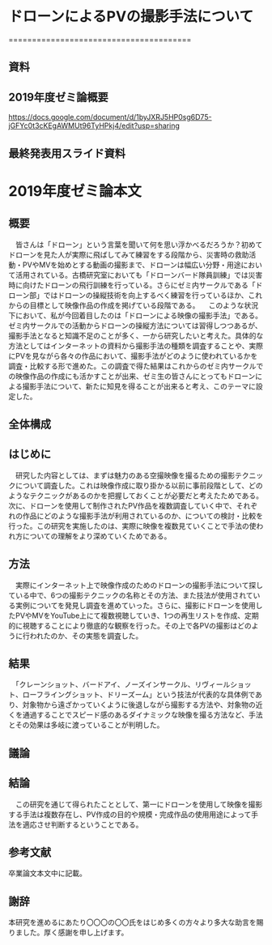 # ドローンによるPVの撮影手法について  
=======================================  

## 資料  

## 2019年度ゼミ論概要   

https://docs.google.com/document/d/1byJXRJ5HP0sg6D75-jGFYc0t3cKEgAWMUt96TyHPkj4/edit?usp=sharing   

## 最終発表用スライド資料



# 2019年度ゼミ論本文    

## 概要    

　皆さんは「ドローン」という言葉を聞いて何を思い浮かべるだろうか？初めてドローンを見た人が実際に飛ばしてみて練習をする段階から、災害時の救助活動・PVやMVを始めとする動画の撮影まで、ドローンは幅広い分野・用途において活用されている。古橋研究室においても「ドローンバード隊員訓練」では災害時に向けたドローンの飛行訓練を行っている。さらにゼミ内サークルである「ドローン部」ではドローンの操縦技術を向上するべく練習を行っているほか、これからの目標として映像作品の作成を掲げている段階である。
　このような状況下において、私が今回着目したのは「ドローンによる映像の撮影手法」である。ゼミ内サークルでの活動からドローンの操縦方法については習得しつつあるが、撮影手法となると知識不足のことが多く、一から研究したいと考えた。具体的な方法としてはインターネットの資料から撮影手法の種類を調査することや、実際にPVを見ながら各々の作品において、撮影手法がどのように使われているかを調査・比較する形で進めた。この調査で得た結果はこれからのゼミ内サークルでの映像作品の作成にも活かすことが出来、ゼミ生の皆さんにとってもドローンによる撮影手法について、新たに知見を得ることが出来ると考え、このテーマに設定した。  

## 全体構成  

## はじめに  

　研究した内容としては、まずは魅力のある空撮映像を撮るための撮影テクニックについて調査した。これは映像作成に取り掛かる以前に事前段階として、どのようなテクニックがあるのかを把握しておくことが必要だと考えたためである。次に、ドローンを使用して制作されたPV作品を複数調査していく中で、それぞれの作品にどのような撮影手法が利用されているのか、についての検討・比較を行った。この研究を実施したのは、実際に映像を複数見ていくことで手法の使われ方についての理解をより深めていくためである。  
 
## 方法  

　実際にインターネット上で映像作成のためのドローンの撮影手法について探している中で、6つの撮影テクニックの名称とその方法、また技法が使用されている実例についてを発見し調査を進めていった。さらに、撮影にドローンを使用したPVやMVをYouTube上にて複数視聴していき、1つの再生リストを作成、定期的に視聴することにより徹底的な観察を行った。その上で各PVの撮影はどのように行われたのか、その実態を調査した。  
 
 ## 結果  
 
　「クレーンショット、バードアイ、ノーズインサークル、リヴィールショット、ローフライングショット、ドリーズーム」という技法が代表的な具体例であり、対象物から遠ざかっていくように後退しながら撮影する方法や、対象物の近くを通過することでスピード感のあるダイナミックな映像を撮る方法など、手法とその効果は多岐に渡っていることが判明した。  
 
 ## 議論  
 
 ## 結論  
 
　この研究を通じて得られたこととして、第一にドローンを使用して映像を撮影する手法は複数存在し、PV作成の目的や規模・完成作品の使用用途によって手法を適応させ判断するということである。  
 
 ## 参考文献  
 
 卒業論文本文中に記載。  
 
 ## 謝辞  
 
 本研究を進めるにあたり〇〇〇の〇〇氏をはじめ多くの方々より多大な助言を賜りました。厚く感謝を申し上げます。  
